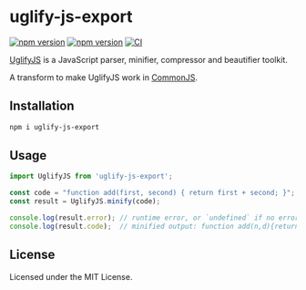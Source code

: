 uglify-js-export
===

[![npm version](https://img.shields.io/npm/v/uglify-js-export?logo=npm)](https://www.npmjs.com/package/uglify-js-export)
[![npm version](https://img.shields.io/npm/v/uglify-js?logo=npm&label=uglify-js)](https://www.npmjs.com/package/uglify-js)
[![CI](https://github.com/jaywcjlove/uglify-js-export/actions/workflows/ci.yml/badge.svg)](https://github.com/jaywcjlove/uglify-js-export/actions/workflows/ci.yml)

[UglifyJS](https://github.com/mishoo/UglifyJS) is a JavaScript parser, minifier, compressor and beautifier toolkit.

A transform to make UglifyJS work in [CommonJS](http://wiki.commonjs.org/wiki/Modules/1.1).

## Installation

```bash
npm i uglify-js-export
```

## Usage

```js
import UglifyJS from 'uglify-js-export';

const code = "function add(first, second) { return first + second; }";
const result = UglifyJS.minify(code);

console.log(result.error); // runtime error, or `undefined` if no error
console.log(result.code);  // minified output: function add(n,d){return n+d}
```

## License

Licensed under the MIT License.